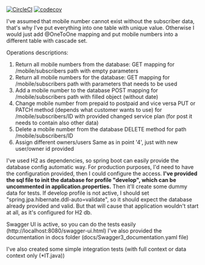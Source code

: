 [![CircleCI](https://circleci.com/gh/hubson87/mobile-rest.svg?style=svg)](https://circleci.com/gh/hubson87/mobile-rest)
[![codecov](https://codecov.io/gh/hubson87/mobile-rest/branch/master/graph/badge.svg)](https://codecov.io/gh/hubson87/mobile-rest)

I've assumed that mobile number cannot exist without the subscriber data, that's why I've put everything into one table with unique value.
Otherwise I would just add @OneToOne mapping and put mobile numbers into a different table with cascade set.

Operations descriptions:
1. Return all mobile numbers from the database:
    GET mapping for /mobile/subscribers path with empty parameters
2. Return all mobile numbers for the database:
    GET mapping for /mobile/subscribers path with parameters that needs to be used
3. Add a mobile number to the database
    POST mapping for /mobile/subscribers path with filled object (without date)
4. Change mobile number from prepaid to postpaid and vice versa
    PUT or PATCH method (depends what customer wants to use) for /mobile/subscribers/ID with provided changed service plan (for post it needs to contain also other data)
5. Delete a mobile number from the database
    DELETE method for path /mobile/subscribers/ID
6. Assign different owners/users
    Same as in point '4', just with new user/owner id provided
    
I've used H2 as dependencies, so spring boot can easily provide the database config automatic way.
For production purposes, I'd need to have the configuration provided, then I could configure the access.
**I've provided the sql file to init the database for profile "develop", which can be uncommented in application.properties.**
Then it'll create some dummy data for tests. If develop profile is not active, I should set "spring.jpa.hibernate.ddl-auto=validate", so it should expect the database already provided and valid.
But that will cause that application wouldn't start at all, as it's configured for H2 db. 

Swagger UI is active, so you can do the tests easily (http://localhost:8080/swagger-ui.html)
I've also provided the documentation in docs folder (docs/Swagger3_documentation.yaml file)

I've also created some simple integration tests (with full context or data context only (*IT.java))
